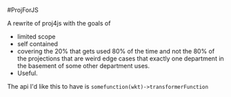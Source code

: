 #ProjForJS

A rewrite of proj4js with the goals of 
- limited scope
- self contained
- covering the 20% that gets used 80% of the time and not the 80% of the projections that are weird edge cases that exactly one department in the basement of some other department uses.
- Useful.

The api I'd like this to have is `somefunction(wkt)->transformerFunction`